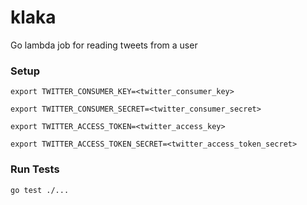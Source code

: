# klaka
Go lambda job for reading tweets from a user

### Setup
 `export TWITTER_CONSUMER_KEY=<twitter_consumer_key>`
 
 `export TWITTER_CONSUMER_SECRET=<twitter_consumer_secret>`
 
  `export TWITTER_ACCESS_TOKEN=<twitter_access_key>`
  
  `export TWITTER_ACCESS_TOKEN_SECRET=<twitter_access_token_secret>`
 
### Run Tests
  `go test ./...`
